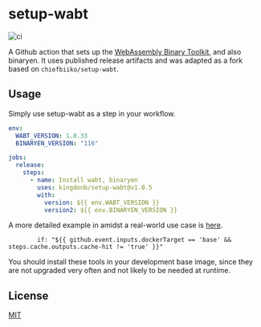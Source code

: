# setup-wabt

![ci](https://github.com/chiefbiiko/setup-wabt/workflows/ci/badge.svg)

A Github action that sets up the [WebAssembly Binary Toolkit](https://github.com/WebAssembly/wabt), and also binaryen. It uses published release artifacts and was adapted as a fork based on `chiefbiiko/setup-wabt`.

## Usage

Simply use setup-wabt as a step in your workflow.

``` yaml
env:
  WABT_VERSION: 1.0.33
  BINARYEN_VERSION: "116"

jobs:
  release:
    steps:
      - name: Install wabt, binaryen
        uses: kingdonb/setup-wabt@v1.0.5
        with:
          version: ${{ env.WABT_VERSION }}
          version2: ${{ env.BINARYEN_VERSION }}
```

A more detailed example in amidst a real-world use case is [here](https://github.com/kingdonb/stats-tracker-ghcr/blob/9c92a792622bd68c17cfaade15fd3943b3adac41/.github/workflows/develop.yaml#L97-L102).

```
        if: "${{ github.event.inputs.dockerTarget == 'base' && steps.cache.outputs.cache-hit != 'true' }}"
```

You should install these tools in your development base image, since they are not upgraded very often and not likely to be needed at runtime.

## License

[MIT](./LICENSE)
